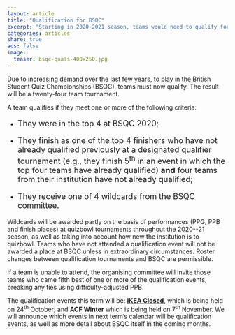```yaml
---
layout: article
title: "Qualification for BSQC"
excerpt: "Starting in 2020-2021 season, teams would need to qualify for BSQC."
categories: articles
share: true
ads: false
image:
  teaser: bsqc-quals-400x250.jpg
---
```


Due to increasing demand over the last few years, to play in the British Student Quiz Championships (BSQC), teams must now qualify. The result will be a twenty-four team tournament. 

A team qualifies if they meet one or more of the following criteria:

* <p style="font-size: 18px">They were in the top 4 at BSQC 2020;</p>
* <p style="font-size: 18px">They finish as one of the top 4 finishers who have not already qualified previously at a designated qualifier tournament (e.g., they finish 5<sup>th</sup> in an event in which the top four teams have already qualified) <span style="font-weight: bold">and</span> four teams from their institution have not already qualified;</p>
* <p style="font-size: 18px">They receive one of 4 wildcards from the BSQC committee.</p>

Wildcards will be awarded partly on the basis of performances (PPG, PPB and finish places) at quizbowl tournaments throughout the 2020--21 season, as well as taking into account how new the institution is to quizbowl. Teams who have not attended a qualification event will not be awarded a place at BSQC unless in extraordinary circumstances. Roster changes between qualification tournaments and BSQC are permissible.

If a team is unable to attend, the organising committee will invite those teams who came fifth best of one or more of the qualification events, breaking any ties using difficulty-adjusted PPB. 

The qualification events this term will be: [**IKEA Closed**](https://www.facebook.com/events/705334380098951/), which is being held on 24<sup>th</sup> October; and **ACF Winter** which is being held on 7<sup>th</sup> November. We will announce which events in next term’s calendar will be qualification events, as well as more detail about BSQC itself in the coming months.
